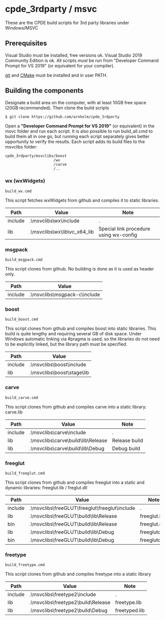 # cpde_3rdparty / msvc

These are the CPDE build scripts for 3rd party libraries under Windows/MSVC

## Prerequisites

Visual Studio must be installed, free versions ok. Visual Studio 2019 Community Edition is ok. All scripts *must* be run from "Developer Command Prompt for VS 2019" (or equivalent for your compiler).

[git](https://git-scm.com/) and [CMake](https://cmake.org/) must be installed and in user PATH.

## Building the components

Designate a build area on the computer, with at least 10GB free space (20GB recommended). Then clone the build scripts

    $ git clone https://github.com/arnholm/cpde_3rdparty
    
Open a **"Developer Command Prompt for VS 2019"** (or equivalent) in the msvc folder and run each script. It is also possible to run build_all.cmd to build them all in one go, but running each script separately gives better opportunity to verify the results. Each script adds its build files to the msvclibs folder:

    cpde_3rdparty/msvclibs/boost
                          /wx
                          /carve
                          /..
                      
### wx (wxWidgets)

    build_wx.cmd
    
This script fetches wxWidgets from github and compiles it to static libraries.

Path | Value | Note
 --- | ---   | ---
include | .\msvclibs\wx\include        |  .
lib     | .\msvclibs\wx\lib\vc_x64_lib |  Special link procedure using wx-config

### msgpack

    build_msgpack.cmd
    
This script clones from github. No building is done as it is used as header only.

Path | Value 
 --- | ---   
include | .\msvclibs\msgpack-c\include 


### boost

    build_boost.cmd

This script clones from github and compiles boost into static libraries. This build is quite lengthy and requiring several GB of disk space. Under Windows automatic linking via #pragma is used, so the libraries do not need to be explicitly linked, but the library path must be specified.

Path | Value
 --- | ---  
include | .\msvclibs\boost\include
lib     | .\msvclibs\boost\stage\lib

### carve

    build_carve.cmd

This script clones from github and compiles carve into a static library: carve.lib

Path | Value | Note
 --- | ---  | ---
include | .\msvclibs\carve\include |  .
lib     | .\msvclibs\carve\build\lib\Release | Release build
lib     | .\msvclibs\carve\build\lib\Debug | Debug build


### freeglut

    build_freeglut.cmd

This script clones from github and compiles freeglut into a static and dynamic libraries: freeglut.lib / freglut.dll

Path | Value | Note
 --- | ---  | ---
include | .\msvclibs\freeGLUT\freeglut\freeglut\include | .
lib     | .\msvclibs\freeGLUT\build\lib\Release | freeglut.lib
bin     | .\msvclibs\freeGLUT\build\lib\Release | freeglut.dll
lib     | .\msvclibs\freeGLUT\build\lib\Debug   | freeglutd.lib
bin     | .\msvclibs\freeGLUT\build\lib\Debug   | freeglutd.dll

### freetype

    build_freetype.cmd

This script clones from github and compiles freetype into a static library

Path | Value | Note
 --- | ---  | ---
include | .\msvclibs\freetype2\include |  .
lib     | .\msvclibs\freetype2\build\Release | freetype.lib
lib     | .\msvclibs\freetype2\build\Debug | freetyped.lib
